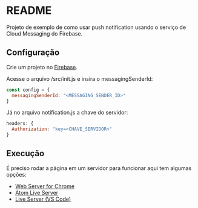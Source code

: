 # README
Projeto de exemplo de como usar push notification usando o serviço de Cloud Messaging do Firebase.

## Configuração

Crie um projeto no [Firebase](https://console.firebase.google.com/).

Acesse o arquivo /src/init.js e insira o messagingSenderId:
```javascript
const config = {
  messagingSenderId: "<MESSAGING_SENDER_ID>"
}
```
Já no arquivo notification.js a chave do servidor:
```javascript
headers: {
  Authorization: "key=<CHAVE_SERVIDOR>"
}
```

## Execução
É preciso rodar a página em um servidor para funcionar aqui tem algumas opções:

 * [Web Server for Chrome](https://chrome.google.com/webstore/detail/web-server-for-chrome/ofhbbkphhbklhfoeikjpcbhemlocgigb/related)
 * [Atom Live Server](https://atom.io/packages/atom-live-server)
 * [Live Server (VS Code)](https://marketplace.visualstudio.com/items?itemName=ritwickdey.LiveServer)

